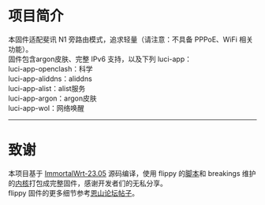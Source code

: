 # 项目简介
本固件适配斐讯 N1 旁路由模式，追求轻量（请注意：不具备 PPPoE、WiFi 相关功能）。<br>
固件包含argon皮肤、完整 IPv6 支持，以及下列 luci-app：<br>
luci-app-openclash：科学<br>
luci-app-aliddns：aliddns<br>
luci-app-alist：alist服务<br>
luci-app-argon：argon皮肤<br>
luci-app-wol：网络唤醒
***
# 致谢
本项目基于 [ImmortalWrt-23.05](https://github.com/immortalwrt/immortalwrt/tree/openwrt-23.05) 源码编译，使用 flippy 的[脚本](https://github.com/unifreq/openwrt_packit)和 breakings 维护的[内核](https://github.com/breakings/OpenWrt/releases/tag/kernel_stable)打包成完整固件，感谢开发者们的无私分享。<br>
flippy 固件的更多细节参考[恩山论坛帖子](https://www.right.com.cn/forum/thread-4076037-1-1.html)。
